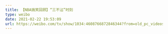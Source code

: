 ```yaml
---
title: 【NBA搞笑回顾】“三不沾”时刻
type: weibo
date: 2021-02-22 19:53:09
url: https://weibo.com/tv/show/1034:4608766872846344?from=old_pc_videoshow
---
```


<!-- more -->